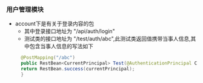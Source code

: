### 用户管理模块

* account下是有关于登录内容的包
    * 其中登录接口地址为 "/api/auth/login"
    * 测试类的接口地址为 "/test/auth/abc",此测试类返回值携带当事人信息,其中包含当事人信息的写法如下
  ```java
    @PostMapping("/abc")
    public RestBean<CurrentPrincipal> Test(@AuthenticationPrincipal CurrentPrincipal currentPrincipal){
    return RestBean.success(currentPrincipal);
    }  
  ```